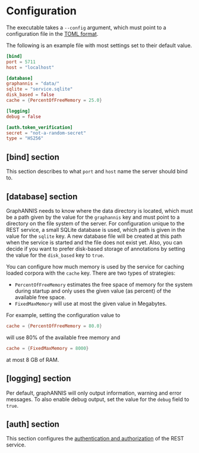 # Configuration

The executable takes a `--config` argument, which must point to a configuration file in the [TOML format](https://toml.io).

The following is an example file with most settings set to their default value.

```toml
[bind]
port = 5711
host = "localhost"

[database]
graphannis = "data/"
sqlite = "service.sqlite"
disk_based = false
cache = {PercentOfFreeMemory = 25.0}

[logging]
debug = false

[auth.token_verification]
secret = "not-a-random-secret"
type = "HS256"
```

## [bind] section

This section describes to what `port` and `host` name the server should bind to.

## [database] section

GraphANNIS needs to know where the data directory is located, which must be a path given by the value for the `graphannis` key and must point to a directory on the file system of the server.
For configuration unique to the REST service, a small SQLite database is used, which path is given in the value for the `sqlite` key.
A new database file will be created at this path when the service is started and the file does not exist yet.
Also, you can decide if you want to prefer disk-based storage of annotations by setting the value for the `disk_based` key to `true`.

You can configure how much memory is used by the service for caching loaded corpora with the `cache` key.
There are two types of strategies: 

- `PercentOfFreeMemory` estimates the free space of memory for the system during startup and only uses the given value (as percent) of the available free space. 
- `FixedMaxMemory` will use at most the given value in Megabytes.

For example, setting the configuration value to
```toml
cache = {PercentOfFreeMemory = 80.0}
``` 
will use 80% of the available free memory and 
```toml
cache = {FixedMaxMemory = 8000}
``` 
at most 8 GB of RAM.

## [logging] section

Per default, graphANNIS will only output information, warning and error messages.
To also enable debug output, set the value for the `debug` field to `true`.

## [auth] section

This section configures the [authentication and authorization](auth.md) of the REST service.
